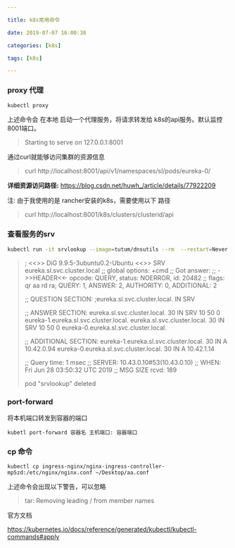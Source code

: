 ```yaml
---

title: k8s常用命令

date: 2019-07-07 16:00:38

categories: [k8s]

tags: [k8s]

---
```






### proxy 代理

```bash
kubectl proxy 
```

上述命令会 在本地 启动一个代理服务，将请求转发给 k8s的api服务。默认监控 8001端口。

> Starting to serve on 127.0.0.1:8001

通过curl就能够访问集群的资源信息

> curl http://localhost:8001/api/v1/namespaces/sl/pods/eureka-0/

**详细资源访问路径:** https://blog.csdn.net/huwh_/article/details/77922209

注: 由于我使用的是 rancher安装的k8s，需要使用以下 路径

> curl http://localhost:8001/k8s/clusters/clusterid/api

### 查看服务的srv

```bash
kubectl run -it srvlookup --image=tutum/dnsutils --rm  --restart=Never -- dig SRV eureka.sl.svc.cluster.local
```

> ; <<>> DiG 9.9.5-3ubuntu0.2-Ubuntu <<>> SRV eureka.sl.svc.cluster.local
> ;; global options: +cmd
> ;; Got answer:
> ;; ->>HEADER<<- opcode: QUERY, status: NOERROR, id: 20482
> ;; flags: qr aa rd ra; QUERY: 1, ANSWER: 2, AUTHORITY: 0, ADDITIONAL: 2
>
> ;; QUESTION SECTION:
> ;eureka.sl.svc.cluster.local.	IN	SRV
>
> ;; ANSWER SECTION:
> eureka.sl.svc.cluster.local. 30	IN	SRV	10 50 0 eureka-1.eureka.sl.svc.cluster.local.
> eureka.sl.svc.cluster.local. 30	IN	SRV	10 50 0 eureka-0.eureka.sl.svc.cluster.local.
>
> ;; ADDITIONAL SECTION:
> eureka-1.eureka.sl.svc.cluster.local. 30 IN A	10.42.0.94
> eureka-0.eureka.sl.svc.cluster.local. 30 IN A	10.42.1.14
>
> ;; Query time: 1 msec
> ;; SERVER: 10.43.0.10#53(10.43.0.10)
> ;; WHEN: Fri Jun 28 03:50:32 UTC 2019
> ;; MSG SIZE  rcvd: 189
>
> pod "srvlookup" deleted

### port-forward

将本机端口转发到容器的端口

```
kubetl port-forward 容器名 主机端口: 容器端口
```

### cp 命令

```
kubectl cp ingress-nginx/nginx-ingress-controller-mp5zd:/etc/nginx/nginx.conf ~/Desktop/aa.conf
```

上述命令会出现以下警告，可以忽略

>  tar: Removing leading / from member names



官方文档

https://kubernetes.io/docs/reference/generated/kubectl/kubectl-commands#apply